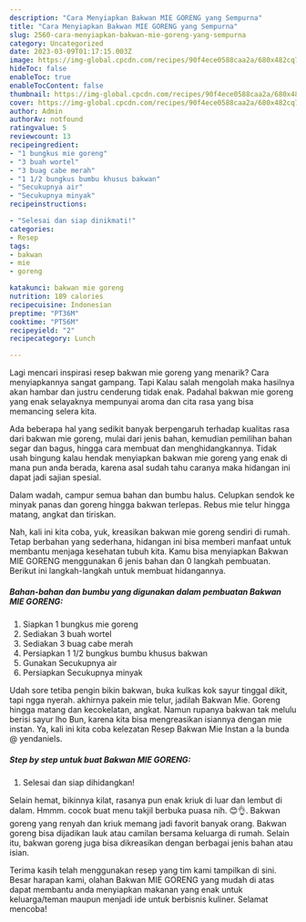 ```yaml
---
description: "Cara Menyiapkan Bakwan MIE GORENG yang Sempurna"
title: "Cara Menyiapkan Bakwan MIE GORENG yang Sempurna"
slug: 2560-cara-menyiapkan-bakwan-mie-goreng-yang-sempurna
category: Uncategorized
date: 2023-03-09T01:17:15.003Z
image: https://img-global.cpcdn.com/recipes/90f4ece0588caa2a/680x482cq70/bakwan-mie-goreng-foto-resep-utama.jpg
hideToc: false
enableToc: true
enableTocContent: false
thumbnail: https://img-global.cpcdn.com/recipes/90f4ece0588caa2a/680x482cq70/bakwan-mie-goreng-foto-resep-utama.jpg
cover: https://img-global.cpcdn.com/recipes/90f4ece0588caa2a/680x482cq70/bakwan-mie-goreng-foto-resep-utama.jpg
author: Admin
authorAv: notfound
ratingvalue: 5
reviewcount: 13
recipeingredient:
- "1 bungkus mie goreng"
- "3 buah wortel"
- "3 buag cabe merah"
- "1 1/2 bungkus bumbu khusus bakwan"
- "Secukupnya air"
- "Secukupnya minyak"
recipeinstructions:

- "Selesai dan siap dinikmati!"
categories:
- Resep
tags:
- bakwan
- mie
- goreng

katakunci: bakwan mie goreng 
nutrition: 189 calories
recipecuisine: Indonesian
preptime: "PT36M"
cooktime: "PT56M"
recipeyield: "2"
recipecategory: Lunch

---
```



Lagi mencari inspirasi resep bakwan mie goreng yang menarik? Cara menyiapkannya sangat gampang. Tapi Kalau salah mengolah maka hasilnya akan hambar dan justru cenderung tidak enak. Padahal bakwan mie goreng yang enak selayaknya mempunyai aroma dan cita rasa yang bisa memancing selera kita.


Ada beberapa hal yang sedikit banyak berpengaruh terhadap kualitas rasa dari bakwan mie goreng, mulai dari jenis bahan, kemudian pemilihan bahan segar dan bagus, hingga cara membuat dan menghidangkannya. Tidak usah bingung kalau hendak menyiapkan bakwan mie goreng yang enak di mana pun anda berada, karena asal sudah tahu caranya maka hidangan ini dapat jadi sajian spesial.

Dalam wadah, campur semua bahan dan bumbu halus. Celupkan sendok ke minyak panas dan goreng hingga bakwan terlepas. Rebus mie telur hingga matang, angkat dan tiriskan.


Nah, kali ini kita coba, yuk, kreasikan bakwan mie goreng sendiri di rumah. Tetap berbahan yang sederhana, hidangan ini bisa memberi manfaat untuk membantu menjaga kesehatan tubuh kita. Kamu bisa menyiapkan Bakwan MIE GORENG menggunakan 6 jenis bahan dan 0 langkah pembuatan. Berikut ini langkah-langkah untuk membuat hidangannya.

<!--inarticleads1-->

##### Bahan-bahan dan bumbu yang digunakan dalam pembuatan Bakwan MIE GORENG:

1. Siapkan 1 bungkus mie goreng
1. Sediakan 3 buah wortel
1. Sediakan 3 buag cabe merah
1. Persiapkan 1 1/2 bungkus bumbu khusus bakwan
1. Gunakan Secukupnya air
1. Persiapkan Secukupnya minyak


Udah sore tetiba pengin bikin bakwan, buka kulkas kok sayur tinggal dikit, tapi ngga nyerah. akhirnya pakein mie telur, jadilah Bakwan Mie. Goreng hingga matang dan kecokelatan, angkat. Namun rupanya bakwan tak melulu berisi sayur lho Bun, karena kita bisa mengreasikan isiannya dengan mie instan. Ya, kali ini kita coba kelezatan Resep Bakwan Mie Instan a la bunda @ yendaniels. 

<!--inarticleads2-->

##### Step by step untuk buat Bakwan MIE GORENG:


1. Selesai dan siap dihidangkan!

Selain hemat, bikinnya kilat, rasanya pun enak kriuk di luar dan lembut di dalam. Hmmm. cocok buat menu takjil berbuka puasa nih. 😊👌. Bakwan goreng yang renyah dan kriuk memang jadi favorit banyak orang. Bakwan goreng bisa dijadikan lauk atau camilan bersama keluarga di rumah. Selain itu, bakwan goreng juga bisa dikreasikan dengan berbagai jenis bahan atau isian. 

Terima kasih telah menggunakan resep yang tim kami tampilkan di sini. Besar harapan kami, olahan Bakwan MIE GORENG yang mudah di atas dapat membantu anda menyiapkan makanan yang enak untuk keluarga/teman maupun menjadi ide untuk berbisnis kuliner. Selamat mencoba!
